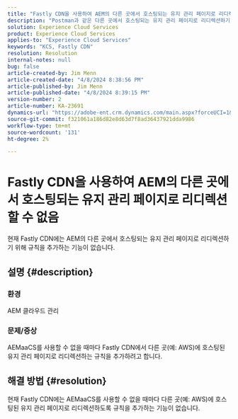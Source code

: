 ```yaml
---
title: "Fastly CDN을 사용하여 AEM의 다른 곳에서 호스팅되는 유지 관리 페이지로 리디렉션할 수 없음"
description: "Postman과 같은 다른 곳에서 호스팅되는 유지 관리 페이지로 리디렉션하기 위해 Fastly CDN에서 규칙을 추가하는 방법에 대한 문제에 대해 자세히 알아보십시오."
solution: Experience Cloud Services
product: Experience Cloud Services
applies-to: "Experience Cloud Services"
keywords: "KCS, Fastly CDN"
resolution: Resolution
internal-notes: null
bug: false
article-created-by: Jim Menn
article-created-date: "4/8/2024 8:38:56 PM"
article-published-by: Jim Menn
article-published-date: "4/8/2024 8:39:15 PM"
version-number: 2
article-number: KA-23691
dynamics-url: "https://adobe-ent.crm.dynamics.com/main.aspx?forceUCI=1&pagetype=entityrecord&etn=knowledgearticle&id=1fea60ff-e7f5-ee11-a1fe-6045bd006268"
source-git-commit: f321061a186d82e8d63d7f8ad36437921dda9986
workflow-type: tm+mt
source-wordcount: '131'
ht-degree: 2%

---
```


# Fastly CDN을 사용하여 AEM의 다른 곳에서 호스팅되는 유지 관리 페이지로 리디렉션할 수 없음


현재 Fastly CDN에는 AEM의 다른 곳에서 호스팅되는 유지 관리 페이지로 리디렉션하기 위해 규칙을 추가하는 기능이 없습니다.

## 설명 {#description}


### 환경

AEM 클라우드 관리

### 문제/증상

AEMaaCS를 사용할 수 없을 때마다 Fastly CDN에서 다른 곳(예: AWS)에 호스팅된 유지 관리 페이지로 리디렉션하는 규칙을 추가하려고 합니다.


## 해결 방법 {#resolution}


현재 Fastly CDN에는 AEMaaCS를 사용할 수 없을 때마다 다른 곳(예: AWS)에 호스팅된 유지 관리 페이지로 리디렉션하도록 규칙을 추가하는 기능이 없습니다.
